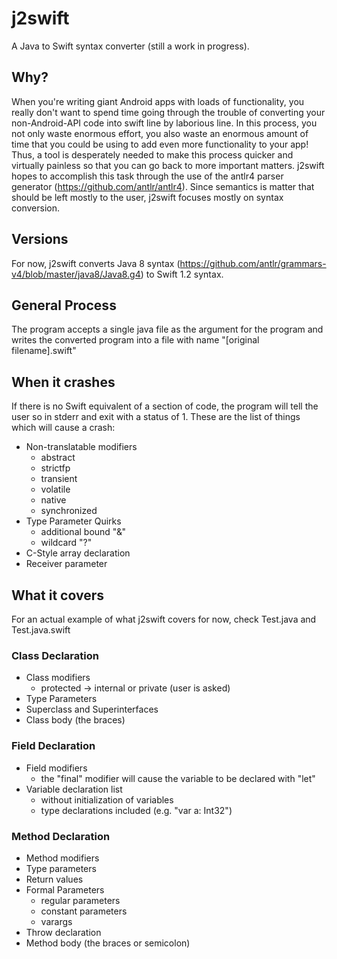 # j2swift

A Java to Swift syntax converter (still a work in progress).

## Why?

When you're writing giant Android apps with loads of functionality, you really don't want to spend time going through the trouble of converting your non-Android-API code into swift line by laborious line. In this process, you not only waste enormous effort, you also waste an enormous amount of time that you could be using to add even more functionality to your app! Thus, a tool is desperately needed to make this process quicker and virtually painless so that you can go back to more important matters. j2swift hopes to accomplish this task through the use of the antlr4 parser generator (https://github.com/antlr/antlr4). Since semantics is matter that should be left mostly to the user, j2swift focuses mostly on syntax conversion.

## Versions

For now, j2swift converts Java 8 syntax (https://github.com/antlr/grammars-v4/blob/master/java8/Java8.g4) to Swift 1.2 syntax.

## General Process
The program accepts a single java file as the argument for the program and writes the converted program into a file with name "[original filename].swift"

## When it crashes
If there is no Swift equivalent of a section of code, the program will tell the user so in stderr and exit with a status of 1. These are the list of things which will cause a crash:
* Non-translatable modifiers
	* abstract
	* strictfp
	* transient
	* volatile
	* native
	* synchronized
* Type Parameter Quirks
	* additional bound "&"
	* wildcard "?"
* C-Style array declaration
* Receiver parameter

## What it covers
For an actual example of what j2swift covers for now, check Test.java and Test.java.swift

### Class Declaration
* Class modifiers
	* protected	-> internal or private (user is asked)
* Type Parameters
* Superclass and Superinterfaces
* Class body (the braces)

### Field Declaration
* Field modifiers
	* the "final" modifier will cause the variable to be declared with "let"
* Variable declaration list
	* without initialization of variables
	* type declarations included (e.g. "var a: Int32")

### Method Declaration
* Method modifiers
* Type parameters
* Return values
* Formal Parameters
	* regular parameters
	* constant parameters
	* varargs
* Throw declaration
* Method body (the braces or semicolon)
